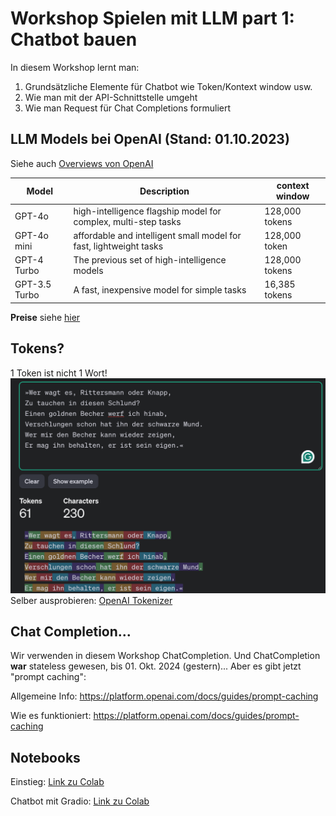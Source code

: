 # Workshop Spielen mit LLM part 1: Chatbot bauen


In diesem Workshop lernt man: 

1. Grundsätzliche Elemente für Chatbot wie Token/Kontext window usw. 
1. Wie man mit der API-Schnittstelle umgeht
1. Wie man Request für Chat Completions formuliert

## LLM Models bei OpenAI (Stand: 01.10.2023)

Siehe auch [Overviews von OpenAI](https://platform.openai.com/docs/models/overview)

| Model | Description | context window |
|-------|-------------|----------------|
| GPT-4o | high-intelligence flagship model for complex, multi-step tasks | 128,000 tokens |
| GPT-4o mini | affordable and intelligent small model for fast, lightweight tasks | 128,000 token |
| GPT-4 Turbo | The previous set of high-intelligence models | 128,000 tokens |
| GPT-3.5 Turbo | A fast, inexpensive model for simple tasks| 16,385 tokens |

__Preise__
siehe [hier](https://openai.com/api/pricing/)

## Tokens?

1 Token ist nicht 1 Wort!
![](./img/img1.png)
Selber ausprobieren:
[OpenAI Tokenizer](https://platform.openai.com/tokenizer)


## Chat Completion...

Wir verwenden in diesem Workshop ChatCompletion.
Und ChatCompletion __war__ stateless gewesen, bis 01. Okt. 2024 (gestern)...
Aber es gibt jetzt "prompt caching":

Allgemeine Info:
https://platform.openai.com/docs/guides/prompt-caching

Wie es funktioniert:
https://platform.openai.com/docs/guides/prompt-caching



## Notebooks

Einstieg:
[Link zu Colab](https://colab.research.google.com/drive/1SPlPZWb3gvMIDI5tuuQ53zzz9LEna_ey?usp=sharing)

Chatbot mit Gradio:
[Link zu Colab](https://colab.research.google.com/drive/1WOsd0-_A97lkrgRnysENTDNSjUc6d-HQ?usp=sharing)